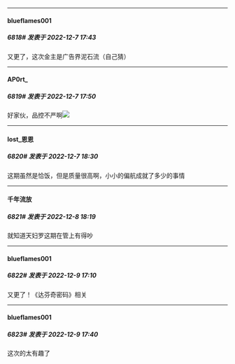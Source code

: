 

*****

####  blueflames001  
##### 6818#       发表于 2022-12-7 17:43

又更了，这次金主是广告界泥石流（自己猜）

*****

####  AP0rt_  
##### 6819#       发表于 2022-12-7 17:50

好家伙，品控不严啊<img src="https://static.saraba1st.com/image/smiley/face2017/067.png" referrerpolicy="no-referrer">



*****

####  lost_恩恩  
##### 6820#       发表于 2022-12-7 18:30

这期虽然是恰饭，但是质量很高啊，小小的偏航成就了多少的事情



*****

####  千年流放  
##### 6821#       发表于 2022-12-8 18:19

就知道天妇罗这期在管上有得吵



*****

####  blueflames001  
##### 6822#       发表于 2022-12-9 17:10

又更了！《达芬奇密码》相关



*****

####  blueflames001  
##### 6823#       发表于 2022-12-9 17:40

这次的太有趣了

